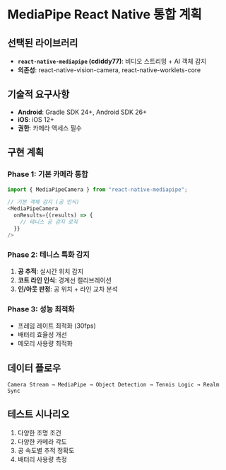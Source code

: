 # MediaPipe React Native 통합 계획

## 선택된 라이브러리
- **`react-native-mediapipe` (cdiddy77)**: 비디오 스트리밍 + AI 객체 감지
- **의존성**: react-native-vision-camera, react-native-worklets-core

## 기술적 요구사항
- **Android**: Gradle SDK 24+, Android SDK 26+
- **iOS**: iOS 12+
- **권한**: 카메라 액세스 필수

## 구현 계획

### Phase 1: 기본 카메라 통합
```typescript
import { MediaPipeCamera } from "react-native-mediapipe";

// 기본 객체 감지 (공 인식)
<MediaPipeCamera
  onResults={(results) => {
    // 테니스 공 감지 로직
  }}
/>
```

### Phase 2: 테니스 특화 감지
1. **공 추적**: 실시간 위치 감지
2. **코트 라인 인식**: 경계선 캘리브레이션
3. **인/아웃 판정**: 공 위치 + 라인 교차 분석

### Phase 3: 성능 최적화
- 프레임 레이트 최적화 (30fps)
- 배터리 효율성 개선
- 메모리 사용량 최적화

## 데이터 플로우
```
Camera Stream → MediaPipe → Object Detection → Tennis Logic → Realm Sync
```

## 테스트 시나리오
1. 다양한 조명 조건
2. 다양한 카메라 각도
3. 공 속도별 추적 정확도
4. 배터리 사용량 측정
